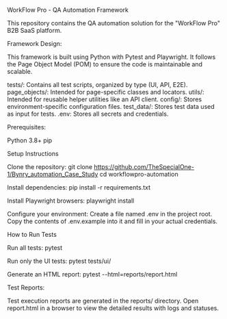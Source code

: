WorkFlow Pro - QA Automation Framework

This repository contains the QA automation solution for the "WorkFlow Pro" B2B SaaS platform.

Framework Design:

This framework is built using Python with Pytest and Playwright. It follows the Page Object Model (POM) to ensure the code is maintainable and scalable.

tests/: Contains all test scripts, organized by type (UI, API, E2E).
page_objects/: Intended for page-specific classes and locators.
utils/: Intended for reusable helper utilities like an API client.
config/: Stores environment-specific configuration files.
test_data/: Stores test data used as input for tests.
.env: Stores all secrets and credentials.

Prerequisites:

Python 3.8+
pip

Setup Instructions

Clone the repository:
git clone https://github.com/TheSpecialOne-1/Bynry_automation_Case_Study
cd workflowpro-automation

Install dependencies:
pip install -r requirements.txt

Install Playwright browsers:
playwright install

Configure your environment:
Create a file named .env in the project root.
Copy the contents of .env.example into it and fill in your actual credentials.

How to Run Tests

Run all tests:
pytest

Run only the UI tests:
pytest tests/ui/

Generate an HTML report:
pytest --html=reports/report.html

Test Reports:

Test execution reports are generated in the reports/ directory. Open report.html in a browser to view the detailed results with logs and statuses.
